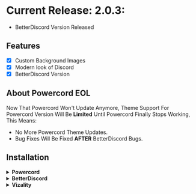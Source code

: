 # Current Release: 2.0.3:
* BetterDiscord Version Released

## Features
- [X] Custom Background Images
- [X] Modern look of Discord
- [X] BetterDiscord Version

## About Powercord EOL
Now That Powercord Won't Update Anymore, Theme Support For Powercord Version Will Be **Limited** Until Powercord Finally Stops Working, This Means:

* No More Powercord Theme Updates.
* Bug Fixes Will Be Fixed **AFTER** BetterDiscord Bugs.

## Installation

<!-- Powercord -->
<details>
<summary><b>Powercord</b></summary>


* *You may have to Delete the Old folder to be able to Update to a Newer version*

* **Step 1:** Open **Command Prompt** / **Terminal**

* **Step 2:** Paste the below code in your terminal:

* **Step 3:** Move the "theme.scss" In the folder with your name out of the folder

```bash
cd powercord/src/Powercord/themes && git clone https://github.com/Shurayukii/Simplicity.git
```
</details>

<!-- BetterDiscord -->
<details>
<summary><b>BetterDiscord</b></summary>

* *You may have to Delete the Old folder to be able to Update to a Newer version*

* **Step 1:** Open **Command Prompt** / **Terminal**

* **Step 2:** Paste the below code in your terminal:

* **Step 3:** Move the "SimplicityBDEdition.theme.css" In the folder with your name back into the folder "themes"

```bash
cd AppData/Roaming/BetterDiscord/themes && git clone https://github.com/Shurayukii/Simplicity.git
```
</details>

<!-- Vizality -->
<details>
<summary><b>Vizality</b></summary>

* *You may have to Delete the Old folder to be able to Update to a Newer version*

* **Step 1:** Open **Command Prompt** / **Terminal**

* **Step 2:** Paste the below code in your terminal:

* **Step 3:** Move the "theme.scss" In the folder with your name back into the folder "themes"

```bash
cd vizality\addons\themes && git clone https://github.com/Shurayukii/Simplicity.git
```
</details>
